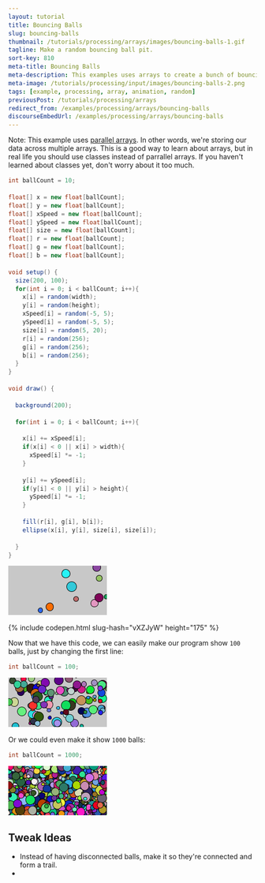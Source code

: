 ```yaml
---
layout: tutorial
title: Bouncing Balls
slug: bouncing-balls
thumbnail: /tutorials/processing/arrays/images/bouncing-balls-1.gif
tagline: Make a random bouncing ball pit.
sort-key: 810
meta-title: Bouncing Balls
meta-description: This examples uses arrays to create a bunch of bouncing balls.
meta-image: /tutorials/processing/input/images/bouncing-balls-2.png
tags: [example, processing, array, animation, random]
previousPost: /tutorials/processing/arrays
redirect_from: /examples/processing/arrays/bouncing-balls
discourseEmbedUrl: /examples/processing/arrays/bouncing-balls
---
```


Note: This example uses [parallel arrays](https://en.wikipedia.org/wiki/Parallel_array). In other words, we're storing our data across multiple arrays. This is a good way to learn about arrays, but in real life you should use classes instead of parrallel arrays. If you haven't learned about classes yet, don't worry about it too much.

```java
int ballCount = 10;

float[] x = new float[ballCount];
float[] y = new float[ballCount];
float[] xSpeed = new float[ballCount];
float[] ySpeed = new float[ballCount];
float[] size = new float[ballCount];
float[] r = new float[ballCount];
float[] g = new float[ballCount];
float[] b = new float[ballCount];

void setup() {
  size(200, 100);
  for(int i = 0; i < ballCount; i++){
    x[i] = random(width);
    y[i] = random(height);
    xSpeed[i] = random(-5, 5);
    ySpeed[i] = random(-5, 5);
    size[i] = random(5, 20);
    r[i] = random(256);
    g[i] = random(256);
    b[i] = random(256);
  }
}

void draw() {

  background(200);

  for(int i = 0; i < ballCount; i++){

    x[i] += xSpeed[i];
    if(x[i] < 0 || x[i] > width){
      xSpeed[i] *= -1;
    }

    y[i] += ySpeed[i];
    if(y[i] < 0 || y[i] > height){
      ySpeed[i] *= -1;
    }

    fill(r[i], g[i], b[i]);
    ellipse(x[i], y[i], size[i], size[i]);

  }
}
```

![10 bouncing balls](/tutorials/processing/arrays/images/bouncing-balls-1.gif)

{% include codepen.html slug-hash="vXZJyW" height="175" %}

Now that we have this code, we can easily make our program show `100` balls, just by changing the first line:

```java
int ballCount = 100;
```

![100 bouncing balls](/tutorials/processing/arrays/images/bouncing-balls-2.gif)

Or we could even make it show `1000` balls:

```java
int ballCount = 1000;
```

![1000 bouncing balls](/tutorials/processing/arrays/images/bouncing-balls-3.gif)


## Tweak Ideas

- Instead of having disconnected balls, make it so they're connected and form a trail.
-
